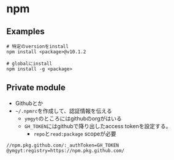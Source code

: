 # npm

## Examples

```console
# 特定のversionをinstall
npm install <package>@v10.1.2

# globalにinstall
npm install -g <package>
```

## Private module

* Githubとか
* `~/.npmrc`を作成して、認証情報を伝える
  * `ymgyt`のところにはgithubのorgがはいる
  * `GH_TOKEN`にはgithubで降り出したaccess tokenを設定する。
    * `repo`と`read:package` scopeが必要
```text
//npm.pkg.github.com/:_authToken=GH_TOKEN
@ymgyt:registry=https://npm.pkg.github.com/
```
